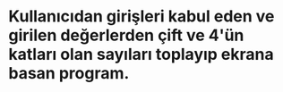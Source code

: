 # Kullanıcıdan girişleri kabul eden ve girilen değerlerden çift ve 4'ün katları olan sayıları toplayıp ekrana basan program.
